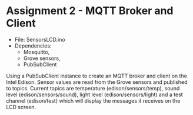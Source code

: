 # Assignment 2 - MQTT Broker and Client

* File: 				SensorsLCD.ino
* Dependencies:		
  * Mosquitto, 
  * Grove sensors,
  * PubSubClient

Using a PubSubClient instance to create an MQTT broker and client on the Intel Edison. 
Sensor values are read from the Grove sensors and published to topics.
Current topics are temperature (edison/sensors/temp), sound level (edison/sensors/sound),
light level (edison/sensors/light) and a test channel (edison/test) which will display the messages 
it receives on the LCD screen.
